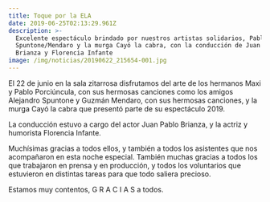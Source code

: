 ```yaml
---
title: Toque por la ELA
date: 2019-06-25T02:13:29.961Z
description: >-
  Excelente espectáculo brindado por nuestros artistas solidarios, Pablo+Maxi,
  Spuntone/Mendaro y la murga Cayó la cabra, con la conducción de Juan Pablo
  Brianza y Florencia Infante
image: /img/noticias/20190622_215654-001.jpg
---
```

El 22 de junio en la sala zitarrosa disfrutamos del arte de los hermanos Maxi y Pablo Porciúncula, con sus hermosas canciones como los amigos Alejandro Spuntone y Guzmán Mendaro, con sus hermosas canciones, y la murga Cayó la cabra que presentó parte de su espectáculo 2019.

La conducción estuvo a cargo del actor Juan Pablo Brianza, y la actriz y humorista Florencia Infante.

Muchísimas gracias a todos ellos, y también a todos los asistentes que nos acompañaron en esta noche especial. También muchas gracias a todos los que trabajaron en prensa y en producción, y todos los voluntarios que estuvieron en distintas tareas para que todo saliera precioso.

Estamos muy contentos, G R A C I A S a todos.

